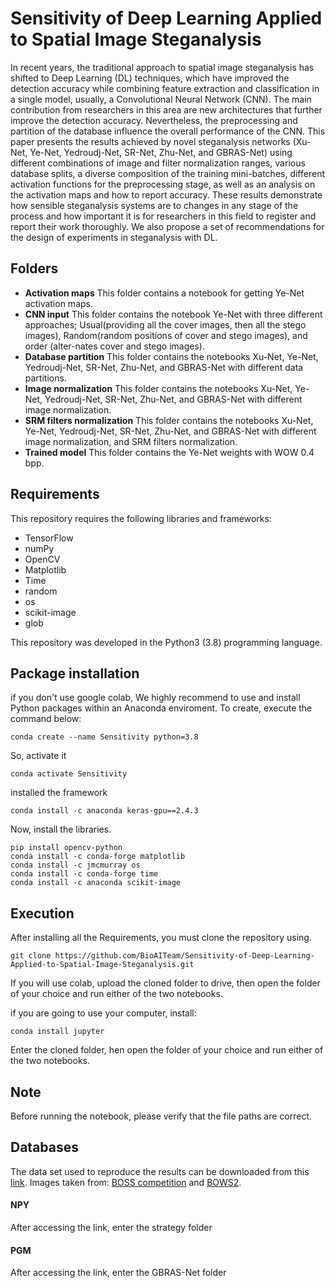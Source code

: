 # Sensitivity of Deep Learning Applied to Spatial Image Steganalysis
In recent years, the traditional approach to spatial image steganalysis has shifted to Deep Learning (DL) techniques, which have improved the detection accuracy while combining feature extraction and classification in a single model, usually, a Convolutional Neural Network (CNN). The main contribution from researchers in this area are new architectures that further improve the detection accuracy. Nevertheless, the preprocessing and partition of the database influence the overall performance of the CNN. This paper presents the results achieved by novel steganalysis networks (Xu-Net, Ye-Net, Yedroudj-Net, SR-Net, Zhu-Net, and GBRAS-Net) using different combinations of image and filter normalization ranges, various database splits, a diverse composition of the training mini-batches, different activation functions for the preprocessing stage, as well as an analysis on the activation maps and how to report accuracy. These results demonstrate how sensible steganalysis systems are to changes in any stage of the process and how important it is for researchers in this field to register and report their work thoroughly. We also propose a set of recommendations for the design of experiments in steganalysis with DL.
## Folders
- **Activation maps** This folder contains a notebook for getting Ye-Net activation maps.
- **CNN input** This folder contains the notebook Ye-Net  with three different approaches; Usual(providing all the cover images, then all the stego images), Random(random positions of cover and stego images), and order (alter-nates cover and stego images).
- **Database partition** This folder contains the notebooks Xu-Net, Ye-Net, Yedroudj-Net, SR-Net, Zhu-Net, and GBRAS-Net with different data partitions.
- **Image normalization** This folder contains the notebooks Xu-Net, Ye-Net, Yedroudj-Net, SR-Net, Zhu-Net, and GBRAS-Net with different image normalization.
- **SRM filters normalization** This folder contains the notebooks Xu-Net, Ye-Net, Yedroudj-Net, SR-Net, Zhu-Net, and GBRAS-Net with different image normalization, and SRM filters normalization.
- **Trained model** This folder contains the Ye-Net weights with WOW 0.4 bpp.

 
## Requirements
This repository requires the following libraries and frameworks:

- TensorFlow 
- numPy 
- OpenCV 
- Matplotlib
- Time
- random
- os
- scikit-image
- glob

This repository was developed in the Python3 (3.8) programming language.

## Package installation

if you don't use google colab, We highly recommend to use and install Python packages within an Anaconda enviroment. To create, execute the command below:
```
conda create --name Sensitivity python=3.8
```
So, activate it
```
conda activate Sensitivity 
```
installed the framework
```
conda install -c anaconda keras-gpu==2.4.3
```
Now, install the libraries.
```
pip install opencv-python
conda install -c conda-forge matplotlib
conda install -c jmcmurray os
conda install -c conda-forge time
conda install -c anaconda scikit-image
```
## Execution
After installing all the Requirements, you must clone the repository using.
```
git clone https://github.com/BioAITeam/Sensitivity-of-Deep-Learning-Applied-to-Spatial-Image-Steganalysis.git
```
If you will use colab, upload the cloned folder to drive, then open the folder of your choice and run either of the two notebooks.

if you are going to use your computer, install:
```
conda install jupyter 
```
Enter the cloned folder, hen open the folder of your choice and run either of the two notebooks.

## Note 
Before running the notebook, please verify that the file paths are correct.
## Databases


The data set used to reproduce the results can be downloaded from this <a href="https://drive.google.com/drive/folders/1G5vdhW11_qKfVC6W8_pfJpstVkXUk1QQ?usp=sharing">link</a>. Images taken from: <a href="http://agents.fel.cvut.cz/boss/index.php?mode=VIEW&tmpl=materials">BOSS competition</a> and <a href="http://bows2.ec-lille.fr/index.php?mode=VIEW&tmpl=index1">BOWS2</a>.
#### NPY
After accessing the link, enter the strategy folder 
#### PGM
After accessing the link, enter the GBRAS-Net folder 
